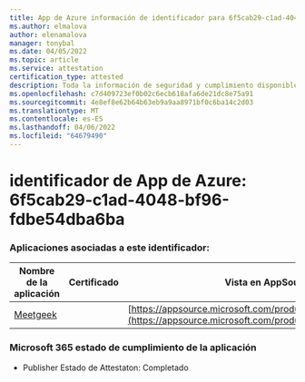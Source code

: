 ```yaml
---
title: App de Azure información de identificador para 6f5cab29-c1ad-4048-bf96-fdbe54dba6ba
ms.author: elmalova
author: elenamalova
manager: tonybal
ms.date: 04/05/2022
ms.topic: article
ms.service: attestation
certification_type: attested
description: Toda la información de seguridad y cumplimiento disponible para 6f5cab29-c1ad-4048-bf96-fdbe54dba6ba.
ms.openlocfilehash: c7d409723ef0b02c6ecb618afa6de21dc8e75a91
ms.sourcegitcommit: 4e8ef8e62b64b63eb9a9aa8971bf0c6ba14c2d03
ms.translationtype: MT
ms.contentlocale: es-ES
ms.lasthandoff: 04/06/2022
ms.locfileid: "64679490"
---
```

# <a name="azure-app-id-6f5cab29-c1ad-4048-bf96-fdbe54dba6ba"></a>identificador de App de Azure: 6f5cab29-c1ad-4048-bf96-fdbe54dba6ba


### <a name="apps-associated-with-this-id"></a>Aplicaciones asociadas a este identificador:
| **Nombre de la aplicación** | **Certificado** | **Vista en AppSource** |
|--------------|---------------|-----------------------|
| [Meetgeek](../forward/WA200003720.md) |  | [https://appsource.microsoft.com/product/office/WA200003720](https://appsource.microsoft.com/product/office/WA200003720) |

### <a name="microsoft-365-app-compliance-status"></a>Microsoft 365 estado de cumplimiento de la aplicación
- Publisher Estado de Attestaton: Completado
